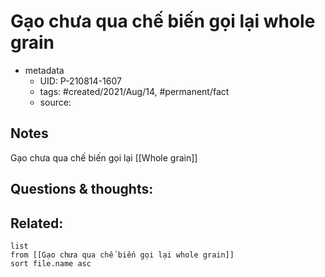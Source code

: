 # Gạo chưa qua chế biến gọi lại whole grain

- metadata
	- UID: P-210814-1607
	- tags: #created/2021/Aug/14, #permanent/fact 
	- source: 

## Notes
Gạo chưa qua chế biến gọi lại [[Whole grain]]

## Questions & thoughts:

## Related:
```dataview
list
from [[Gạo chưa qua chế biến gọi lại whole grain]]
sort file.name asc
```
